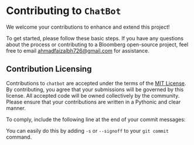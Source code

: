 
# Contributing to `ChatBot`

We welcome your contributions to enhance and extend this project!

To get started, please follow these basic steps. If you have any questions about the process or contributing to a Bloomberg open-source project, feel free to email ahmadfaizalbh726@gmail.com for assistance.

## Contribution Licensing

Contributions to `chatbot` are accepted under the terms of the [MIT License](LICENSE). By contributing, you agree that your submissions will be governed by this license. All accepted code will be owned collectively by the community. Please ensure that your contributions are written in a Pythonic and clear manner.

To comply, include the following line at the end of your commit messages:

You can easily do this by adding `-s` or `--signoff` to your `git commit` command.
